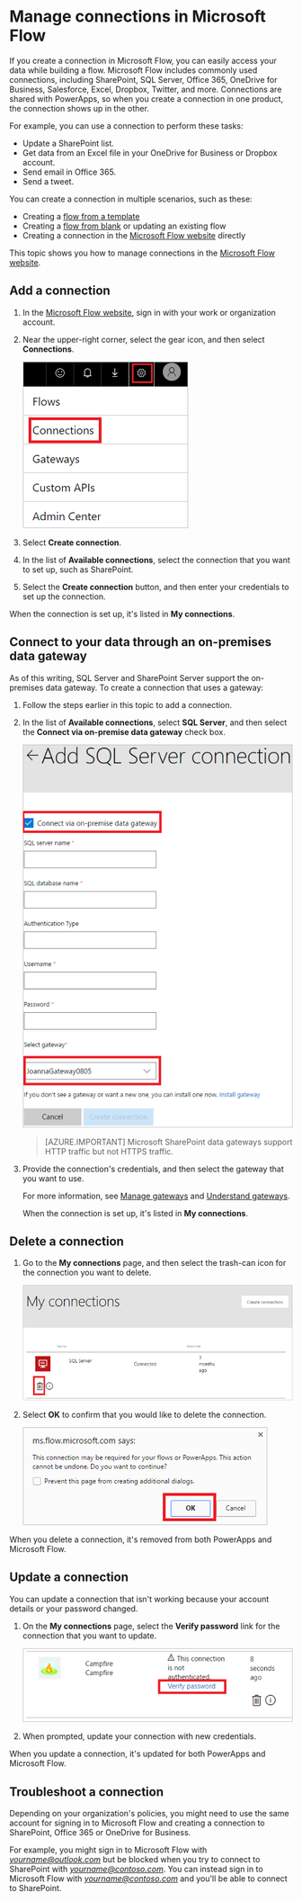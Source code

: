 <properties
    pageTitle="Learn to connect to your data using connections and on-premises data gateways | Microsoft Flow"
    description="Add or manage connections to SharePoint, SQL Server, OneDrive for Business, Salesforce, Office 365, OneDrive, Dropbox, Twitter, Google Drive, and more"
    services=""
    suite="flow"
    documentationCenter="na"
    authors="stepsic-microsoft-com"
    manager="anneta"
    editor=""
    tags=""/>

<tags
   ms.service="flow"
   ms.devlang="na"
   ms.topic="article"
   ms.tgt_pltfrm="na"
   ms.workload="na"
   ms.date="02/15/2017"
   ms.author="stepsic"/>

# Manage connections in Microsoft Flow
If you create a connection in Microsoft Flow, you can easily access your data while building a flow. Microsoft Flow includes commonly used connections, including SharePoint, SQL Server, Office 365, OneDrive for Business, Salesforce, Excel, Dropbox, Twitter, and more. Connections are shared with PowerApps, so when you create a connection in one product, the connection shows up in the other.

For example, you can use a connection to perform these tasks:

- Update a SharePoint list.
- Get data from an Excel file in your OneDrive for Business or Dropbox account.
- Send email in Office 365.
- Send a tweet.

You can create a connection in multiple scenarios, such as these:

- Creating a [flow from a template](get-started-logic-template.md)
- Creating a [flow from blank](get-started-logic-flow.md) or updating an existing flow
- Creating a connection in the [Microsoft Flow website][1] directly

This topic shows you how to manage connections in the [Microsoft Flow website][1].

## Add a connection
1. In the [Microsoft Flow website][1], sign in with your work or organization account.

1. Near the upper-right corner, select the gear icon, and then select **Connections**.

	![Select connections](./media/add-manage-connections/connections-menu.png)

1. Select **Create connection**.

1. In the list of **Available connections**, select the connection that you want to set up, such as SharePoint.

2. Select the **Create connection** button, and then enter your credentials to set up the connection.

When the connection is set up, it's listed in **My connections**.

## Connect to your data through an on-premises data gateway ##

As of this writing, SQL Server and SharePoint Server support the on-premises data gateway. To create a connection that uses a gateway:

1. Follow the steps earlier in this topic to add a connection.

1. In the list of **Available connections**, select **SQL Server**, and then select the **Connect via on-premise data gateway** check box.

    ![Select gateway](./media/add-manage-connections/select-gateway.png)

	>[AZURE.IMPORTANT] Microsoft SharePoint data gateways support HTTP traffic but not HTTPS traffic.

1. Provide the connection's credentials, and then select the gateway that you want to use.

	For more information, see [Manage gateways](gateway-manage.md) and [Understand gateways](gateway-reference.md).

	When the connection is set up, it's listed in **My connections**.

## Delete a connection ##
1. Go to the **My connections** page, and then select the trash-can icon for the connection you want to delete.

	![Delete connection](./media/add-manage-connections/delete-connection.png)

1. Select **OK** to confirm that you would like to delete the connection.

	![Confirm deletion](./media/add-manage-connections/delete-confirmation.png)

When you delete a connection, it's removed from both PowerApps and Microsoft Flow.

## Update a connection ##
You can update a connection that isn't working because your account details or your password changed.

1. On the **My connections** page, select the **Verify password** link for the connection that you want to update.

	![Verify password](./media/add-manage-connections/verify-password.png)

1. When prompted, update your connection with new credentials.

When you update a connection, it's updated for both PowerApps and Microsoft Flow.

## Troubleshoot a connection ##
Depending on your organization's policies, you might need to use the same account for signing in to Microsoft Flow and creating a connection to SharePoint, Office 365 or OneDrive for Business.

For example, you might sign in to Microsoft Flow with *yourname@outlook.com* but be blocked when you try to connect to SharePoint with *yourname@contoso.com*. You can instead sign in to Microsoft Flow with *yourname@contoso.com* and you'll be able to connect to SharePoint.

<!--Reference links in article-->
[1]: https://flow.microsoft.com
